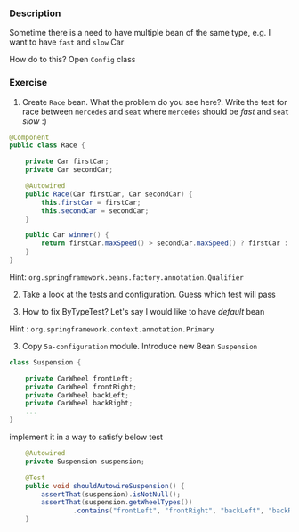 ### Description

Sometime there is a need to have multiple bean of the same type, e.g.
I want to have `fast` and `slow` Car

How do to this? Open `Config` class


### Exercise

1. Create `Race` bean. What the problem do you see here?. Write the test for race between `mercedes` and `seat`
where `mercedes` should be *fast* and `seat` *slow* :)

```java
@Component
public class Race {

    private Car firstCar;
    private Car secondCar;

    @Autowired
    public Race(Car firstCar, Car secondCar) {
        this.firstCar = firstCar;
        this.secondCar = secondCar;
    }

    public Car winner() {
        return firstCar.maxSpeed() > secondCar.maxSpeed() ? firstCar : secondCar;
    }
}
```

Hint: `org.springframework.beans.factory.annotation.Qualifier`


2. Take a look at the tests and configuration. Guess which test will pass

3. How to fix ByTypeTest? Let's say I would like to have *default* bean

Hint : `org.springframework.context.annotation.Primary`

3. Copy `5a-configuration` module. Introduce new Bean `Suspension`
```java
class Suspension {

    private CarWheel frontLeft;
    private CarWheel frontRight;
    private CarWheel backLeft;
    private CarWheel backRight;
    ...
}

```

implement it in a way to satisfy below test
```java
    @Autowired
    private Suspension suspension;

    @Test
    public void shouldAutowireSuspension() {
        assertThat(suspension).isNotNull();
        assertThat(suspension.getWheelTypes())
                .contains("frontLeft", "frontRight", "backLeft", "backRight");
    }
```